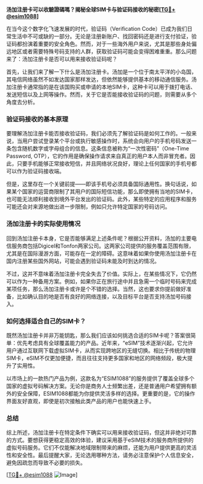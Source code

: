 **汤加注册卡可以收驗證碼嗎？揭秘全球SIM卡与验证码接收的秘密[[TG💪+ @esim1088](https://t.me/s/esim1088)]**

在当今这个数字化飞速发展的时代，验证码（Verification Code）已成为我们日常生活中不可或缺的一部分。无论是注册新账户、找回密码还是进行支付验证，验证码都扮演着重要的安全角色。然而，对于一些海外用户来说，尤其是那些身处偏远地区或者需要特殊号码支持的人群，获取验证码可能会变得困难重重。那么问题来了：汤加注册卡是否可以用来接收验证码呢？

首先，让我们来了解一下什么是汤加注册卡。汤加是一个位于南太平洋的小岛国，其电信网络虽然不如发达国家那样发达，但依然能够提供基本的移动通信服务。汤加注册卡通常指的是在该国购买或申请的本地SIM卡，这种卡可以用于拨打电话、发送短信以及上网等操作。然而，关于它是否能接收验证码的问题，则需要从多个角度去分析。

### 验证码接收的基本原理

要理解汤加注册卡能否接收验证码，我们必须先了解验证码是如何工作的。一般来说，当用户尝试登录某个平台或执行敏感操作时，系统会向用户的手机号码发送一条包含随机数字或字母组合的信息。这条信息被称为“一次性密码”（One-Time Password, OTP），它的作用是确保操作请求来自真正的用户本人而非冒充者。因此，只要手机能够正常接收短信，并且网络状况良好，理论上任何国家的手机号都可以作为验证码接收端。

但是，这里存在一个关键前提——即该手机号必须具备国际通用性。换句话说，如果某个国家的运营商限制了其用户的国际短信功能，那么即使拥有当地的SIM卡，也可能无法顺利接收到境外平台发出的验证码。此外，某些特定的应用程序和服务可能还会对来源地做出进一步限制，例如只允许特定国家的号码访问。

### 汤加注册卡的实际使用情况

回到汤加注册卡本身，它是否能够满足上述条件呢？根据公开资料，汤加的主要电信服务商包括Digicel和Tonfon两家公司。这两家公司提供的服务覆盖范围有限，尤其是在国际漫游方面，可能存在一定的障碍。这意味着如果你使用汤加注册卡在国内注册某些国外网站，可能会遇到验证码未能及时到达的情况。

不过，这并不意味着汤加注册卡完全失去了价值。实际上，在某些情况下，它仍然可以作为一种备用方案。例如，如果你正在旅行途中并且急需一个临时号码来完成某项任务，那么汤加注册卡或许是个不错的选择。当然，这也要求你提前做好准备，比如确认目的地是否有良好的网络连接，以及目标平台是否支持汤加号码接入。

### 如何选择适合自己的SIM卡？

既然汤加注册卡并非万能钥匙，那么我们应该如何挑选合适的SIM卡呢？答案很简单：优先考虑具有全球覆盖能力的产品。近年来，“eSIM”技术逐渐兴起，它允许用户通过互联网下载虚拟SIM卡，从而实现跨地区的无缝切换。相比于传统的物理SIM卡，eSIM不仅更加便捷，而且往往支持更多国家和地区的网络频段，极大提升了实用性。

以市场上的一款热门产品为例，这款名为“ESIM1088”的服务提供了覆盖全球多个国家的虚拟号码解决方案。无论你是商务人士频繁出差，还是普通用户希望拥有额外的安全保障，ESIM1088都能为你提供灵活多样的选择。更重要的是，它的操作界面友好直观，即使是初次接触此类产品的用户也能快速上手。

### 总结

综上所述，汤加注册卡在特定条件下确实可以用来接收验证码，但这并非绝对可靠的方式。要想获得更稳定高效的体验，建议采用基于eSIM技术的服务商所提供的虚拟号码服务。它们不仅能解决地域限制带来的麻烦，还能为用户提供更高的灵活性和安全性。最后提醒大家，无论选用哪种方法，请务必注意保护个人信息安全，避免因疏忽而导致不必要的损失。

[[TG💪+ @esim1088](https://t.me/s/esim1088) ![Image](https://i.postimg.cc/4NQfJmqS/Snipaste-2025-05-13-00-14-12.png)]
